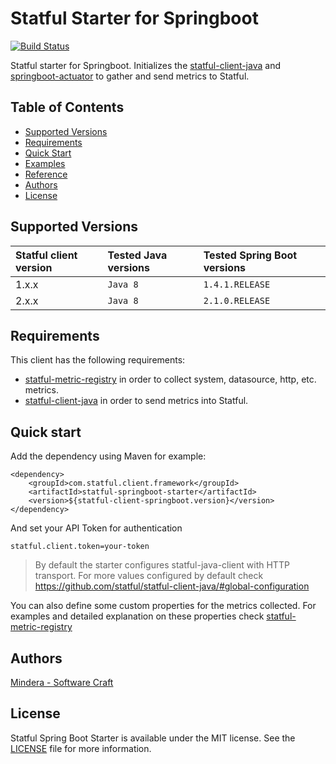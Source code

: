 Statful Starter for Springboot
==============

[![Build Status](https://travis-ci.org/statful/statful-client-springboot.svg?branch=master)](https://travis-ci.org/statful/statful-client-springboot)

Statful starter for Springboot. Initializes the [statful-client-java](https://github.com/statful/statful-client-java) 
 and [springboot-actuator](http://docs.spring.io/spring-boot/docs/current/reference/html/production-ready-metrics.html) to gather and send metrics to Statful.

## Table of Contents

* [Supported Versions](#supported-versions)
* [Requirements](#requirements)
* [Quick Start](#quick-start)
* [Examples](#examples)
* [Reference](#reference)
* [Authors](#authors)
* [License](#license)

## Supported Versions

| Statful client version | Tested Java versions  | Tested Spring Boot versions
|:---|:---|:---|
| 1.x.x | `Java 8` | `1.4.1.RELEASE` |
| 2.x.x | `Java 8` | `2.1.0.RELEASE` |

## Requirements

This client has the following requirements:

* [statful-metric-registry](https://github.com/statful/statful-micrometer-registry) in order to collect system, datasource, http, etc. metrics.
* [statful-client-java](https://github.com/statful/statful-client-java) in order to send metrics into Statful.

## Quick start

Add the dependency using Maven for example:

```
<dependency>
    <groupId>com.statful.client.framework</groupId>
    <artifactId>statful-springboot-starter</artifactId>
    <version>${statful-client-springboot.version}</version>
</dependency>
```

And set your API Token for authentication

```
statful.client.token=your-token
```

> By default the starter configures statful-java-client with HTTP transport. For more values configured by default check https://github.com/statful/statful-client-java/#global-configuration 

You can also define some custom properties for the metrics collected. For examples and detailed explanation on these properties check [statful-metric-registry](https://github.com/statful/statful-micrometer-registry)
 
## Authors

[Mindera - Software Craft](https://github.com/Mindera)

## License

Statful Spring Boot Starter is available under the MIT license. See the [LICENSE](https://raw.githubusercontent.com/statful/statful-client-springboot/master/LICENSE) file for more information.
